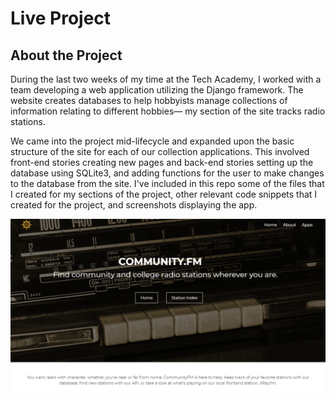 # Live Project 
## About the Project
During the last two weeks of my time at the Tech Academy, I worked with a team developing a web application utilizing the Django framework. The website creates databases to help hobbyists manage collections of information relating to different hobbies— my section of the site tracks radio stations. 

We came into the project mid-lifecycle and expanded upon the basic structure of the site for each of our collection applications. This involved front-end stories creating new pages and back-end stories setting up the database using SQLite3, and adding functions for the user to make changes to the database from the site. I've included in this repo some of the files that I created for my sections of the project, other relevant code snippets that I created for the project, and screenshots displaying the app. 

<img src="community fm screenshot.png" alt="landing page of my app">
